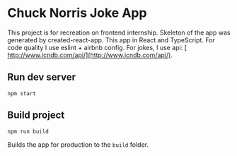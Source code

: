 # Chuck Norris Joke App

This project is for recreation on frontend internship.
Skeleton of the app was generated by created-react-app.
This app in React and TypeScript.
For code quality I use eslint + airbnb config.
For jokes, I use api: [ http://www.icndb.com/api/](http://www.icndb.com/api/).

## Run dev server 
`npm start`

## Build project
`npm run build`

Builds the app for production to the `build` folder.
